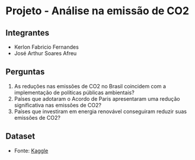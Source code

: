 # Projeto - Análise na emissão de CO2

## Integrantes
- Kerlon Fabricio Fernandes
- José Arthur Soares Afreu

## Perguntas
1. As reduções nas emissões de CO2 no Brasil coincidem com a implementação de políticas públicas ambientais? 
2. Países que adotaram o Acordo de Paris apresentaram uma redução significativa nas emissões de CO2?
3. Países que investiram em energia renovável conseguiram reduzir suas emissões de CO2?

## Dataset
- Fonte: [Kaggle](https://www.kaggle.com/datasets/thedevastator/global-fossil-co2-emissions-by-country-2002-2022?select=GCB2022v27_MtCO2_flat.csv)
